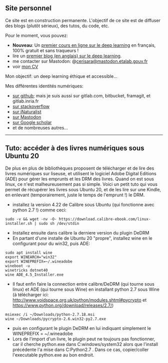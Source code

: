 ## Site personnel

Ce site est en construction permanente.
L'objectif de ce site est de diffuser des blogs (plutôt sérieux), des tutos, du code, etc.

Pour le moment, vous pouvez:

- **Nouveau**: Un [premier cours en ligne sur le deep learning](https://olki.loria.fr/mooc/mooc1) en français, 100% gratuit et sans traqueurs  !
- lire un [premier blog (en anglais) sur le deep learning](https://blog.cerisara.fr).
- me contacter sur Mastodon: @cerisara@mastodon.etalab.gouv.fr
- voir [mon CV](https://members.loria.fr/CCerisara/resume)

Mon objectif: un deep learning éthique et accessible...

Mes différentes identités numériques:

- [sur github](https://github.com/cerisara); mais je suis aussi sur gitlab.com, bitbucket, framagit, et gitlab.inria.fr
- [sur stackoverflow](https://stackoverflow.com/users/2637126/xtof54)
- [sur iNaturalist](https://www.inaturalist.org/people/christophecerisara)
- [sur Mastodon](https://mastodon.etalab.gouv.fr/@cerisara)
- [sur Google scholar](https://scholar.google.com/citations?user=dB1-aHwAAAAJ&hl=fr&oi=ao)
- et de nombreuses autres...

-------------

## Tuto: accéder à des livres numériques sous Ubuntu 20

De plus en plus de bibliothèques proposent de télécharger et de lire des livres numériques
sur liseuse, et utilisent le logiciel Adobe Digital Editions (ADE) pour gérer les emprunts et les DRM des livres.
Quand on est sous linux, ce n'est malheureusement pas si simple.
Voici un petit tuto qui vous permet de récupérer les livres sous Ubuntu 20, et de les lire sur une Kindle,
en enlevant (temporairement, juste le temps de l'emprunt !) le DRM.

- installez la version 4.22 de Calibre sous Ubuntu (qui fonctionne avec python 2.7 !) comme ceci:

```
sudo -v && wget -nv -O- https://download.calibre-ebook.com/linux-installer.sh | sudo sh /dev/stdin
```

- Installez ensuite dans calibre la derniere version du plugin DeDRM
- En partant d'une installe de Ubuntu 20 "propre", installez wine en le configurant pour du win32, puis ADE:

```
sudo apt install wine
export WINEARCH="win32"
export WINEPREFIX=~/.wineadobe
wineboot -u
winetricks dotnet40
wine ADE_4.5_Installer.exe 
```

- Il faut enfin faire la connection entre calibre/DeDRM (qui tourne sous linux) et ADE (qui tourne sous Wine) en installant
python 2.7 sous Wine (à télécharger ici: http://www.voidspace.org.uk/python/modules.shtml#pycrypto et https://www.python.org/download/releases/2.7/)

```
msiexec /i ~/Downloads/python-2.7.18.msi
wine ~/Downloads/pycrypto-2.6.win32-py2.7.exe
```

- puis en configurant le plugin DeDRM en lui indiquant simplement le WINEPREFIX = ~/.wineadobe
- Lors de l'import d'un livre, le plugin peut ne toujours pas fonctionner, car il cherche python.exe dans C:windows/system32 alors que l'install précédente l'a mise dans C:Python2.7 . Dans ce cas, copier/coller l'executable python.exe au bon endroit.

